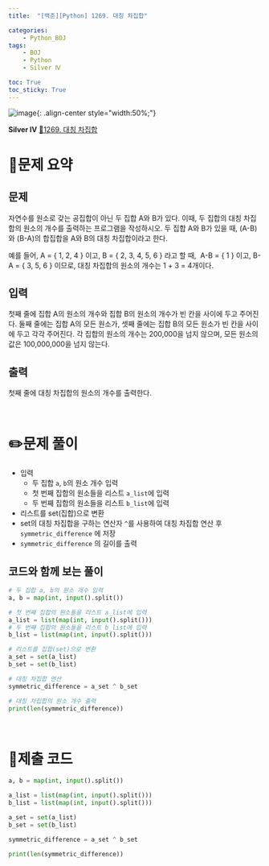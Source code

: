 ```yaml
---
title:  "[백준][Python] 1269. 대칭 차집합" 

categories: 
    - Python_BOJ
tags: 
    - BOJ
    - Python
    - Silver Ⅳ

toc: True
toc_sticky: True
---
```

![image](https://github.com/user-attachments/assets/32319fe8-99e9-4031-b5d1-9f1909b510dc){: .align-center style="width:50%;"}

**Silver Ⅳ** 
[🔗1269. 대칭 차집합](https://www.acmicpc.net/problem/1269)

# 📝문제 요약
## 문제

자연수를 원소로 갖는 공집합이 아닌 두 집합 A와 B가 있다. 이때, 두 집합의 대칭 차집합의 원소의 개수를 출력하는 프로그램을 작성하시오. 두 집합 A와 B가 있을 때, (A-B)와 (B-A)의 합집합을 A와 B의 대칭 차집합이라고 한다.

예를 들어, A = { 1, 2, 4 } 이고, B = { 2, 3, 4, 5, 6 } 라고 할 때,  A-B = { 1 } 이고, B-A = { 3, 5, 6 } 이므로, 대칭 차집합의 원소의 개수는 1 + 3 = 4개이다.

## 입력

첫째 줄에 집합 A의 원소의 개수와 집합 B의 원소의 개수가 빈 칸을 사이에 두고 주어진다. 둘째 줄에는 집합 A의 모든 원소가, 셋째 줄에는 집합 B의 모든 원소가 빈 칸을 사이에 두고 각각 주어진다. 각 집합의 원소의 개수는 200,000을 넘지 않으며, 모든 원소의 값은 100,000,000을 넘지 않는다.

## 출력

첫째 줄에 대칭 차집합의 원소의 개수를 출력한다.


<br>

# ✏️문제 풀이
- 입력
    - 두 집합 `a`, `b`의 원소 개수 입력
    - 첫 번째 집합의 원소들을 리스트 `a_list`에 입력
    - 두 번째 집합의 원소들을 리스트 `b_list`에 입력
- 리스트를 set(집합)으로 변환
- set의 대칭 차집합을 구하는 연산자 `^`를 사용하여 대칭 차집합 연산 후 `symmetric_difference` 에 저장
- `symmetric_difference` 의 길이를 출력

## 코드와 함께 보는 풀이

```python
# 두 집합 a, b의 원소 개수 입력
a, b = map(int, input().split())

# 첫 번째 집합의 원소들을 리스트 a_list에 입력
a_list = list(map(int, input().split()))
# 두 번째 집합의 원소들을 리스트 b_list에 입력
b_list = list(map(int, input().split()))

# 리스트를 집합(set)으로 변환
a_set = set(a_list)
b_set = set(b_list)

# 대칭 차집합 연산
symmetric_difference = a_set ^ b_set

# 대칭 차집합의 원소 개수 출력
print(len(symmetric_difference))
```

<br>

# 💯제출 코드
```python
a, b = map(int, input().split())

a_list = list(map(int, input().split()))
b_list = list(map(int, input().split()))

a_set = set(a_list)
b_set = set(b_list)

symmetric_difference = a_set ^ b_set

print(len(symmetric_difference))
```